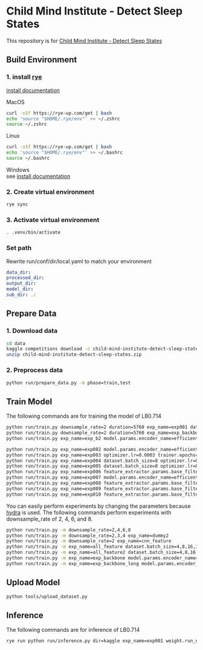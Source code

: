 # Child Mind Institute - Detect Sleep States

This repository is for [Child Mind Institute - Detect Sleep States](https://www.kaggle.com/competitions/child-mind-institute-detect-sleep-states/overview)

## Build Environment
### 1. install [rye](https://github.com/mitsuhiko/rye)

[install documentation](https://rye-up.com/guide/installation/#installing-rye)

MacOS
```zsh
curl -sSf https://rye-up.com/get | bash
echo 'source "$HOME/.rye/env"' >> ~/.zshrc
source ~/.zshrc
```

Linux
```bash
curl -sSf https://rye-up.com/get | bash
echo 'source "$HOME/.rye/env"' >> ~/.bashrc
source ~/.bashrc
```

Windows  
see [install documentation](https://rye-up.com/guide/installation/)

### 2. Create virtual environment

```bash
rye sync
```

### 3. Activate virtual environment

```bash
. .venv/bin/activate
```

### Set path
Rewrite run/conf/dir/local.yaml to match your environment

```yaml
data_dir: 
processed_dir: 
output_dir: 
model_dir: 
sub_dir: ./
```

## Prepare Data

### 1. Download data

```bash
cd data
kaggle competitions download -c child-mind-institute-detect-sleep-states
unzip child-mind-institute-detect-sleep-states.zip
```

### 2. Preprocess data

```bash
python run/prepare_data.py -m phase=train,test
```

## Train Model
The following commands are for training the model of LB0.714
```bash
python run/train.py downsample_rate=2 duration=5760 exp_name=exp001 dataset.batch_size=32
python run/train.py downsample_rate=2 duration=5760 exp_name=exp_backbone dataset.batch_size=32 model.params.encoder_name=efficientnet-b2,efficientnet-b3,efficientnet-b4,efficientnet-b5,efficientnet-b6,efficientnet-b7
python run/train.py exp_name=exp_b2 model.params.encoder_name=efficientnet-b2 optimizer.lr=0.0001 trainer.epochs=100

python run/train.py exp_name=exp002 model.params.encoder_name=efficientnet-b2 optimizer.lr=0.0003 trainer.epochs=100
python run/train.py exp_name=exp003 optimizer.lr=0.0003 trainer.epochs=100
python run/train.py exp_name=exp004 dataset.batch_size=8 optimizer.lr=0.0005 trainer.epochs=100
python run/train.py exp_name=exp005 dataset.batch_size=8 optimizer.lr=0.0005 trainer.epochs=100 feature_extractor.params.base_filters=128
python run/train.py exp_name=exp006 feature_extractor.params.base_filters=128
python run/train.py exp_name=exp007 model.params.encoder_name=efficientnet-b2 feature_extractor.params.base_filters=128
python run/train.py exp_name=exp008 feature_extractor.params.base_filters=128 feature_extractor.params.kernel_sizes=[64,32,16,2]
python run/train.py exp_name=exp009 feature_extractor.params.base_filters=128 feature_extractor.params.kernel_sizes=[128,64,32,2]
python run/train.py exp_name=exp010 feature_extractor.params.base_filters=128 feature_extractor.params.kernel_sizes=[128,64,2]
```

You can easily perform experiments by changing the parameters because [hydra](https://hydra.cc/docs/intro/) is used.
The following commands perform experiments with downsample_rate of 2, 4, 6, and 8.

```bash
python run/train.py -m downsample_rate=2,4,6,8
python run/train.py -m downsample_rate=2,3,4 exp_name=dummy2
python run/train.py -m downsample_rate=2 exp_name=cnn_feature
python run/train.py -m exp_name=all_feature dataset.batch_size=4,8,16,32 optimizer.lr=0.0001,0.001,0.0005,0.00005 
python run/train.py -m exp_name=all_feature2 dataset.batch_size=4,8,16,32 optimizer.lr=0.0001,0.001,0.0005,0.00005 scheduler.num_warmup_steps=0.1 
python run/train.py -m exp_name=exp_backbone model.params.encoder_name=efficientnet-b2,efficientnet-b3,efficientnet-b4,efficientnet-b5,efficientnet-b6,efficientnet-b7 trainer.epochs=100
python run/train.py -m exp_name=exp_backbone_long model.params.encoder_name=resnet34,efficientnet-b2,efficientnet-b3,efficientnet-b4,efficientnet-b5,efficientnet-b6,efficientnet-b7 trainer.epochs=100

```


## Upload Model
```bash
python tools/upload_dataset.py
```

## Inference
The following commands are for inference of LB0.714 
```bash
rye run python run/inference.py dir=kaggle exp_name=exp001 weight.run_name=single downsample_rate=2 duration=5760 model.params.encoder_weights=null pp.score_th=0.005 pp.distance=40 phase=test
```
